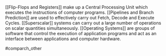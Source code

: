 [[Flip-Flops and Registers]] make up a Central Processing Unit which executes the instructions of computer programs.
[[Pipelines and Branch Prediction]] are used to effectively carry out Fetch, Decode and Execute Cycles.
[[Superscalar]] systems can carry out a large number of operations on scalar quantities simultaneously.
[[Operating Systems]] are groups of software that control the execution of application programs and act as an interface between applications and computer hardware. 

#comparch_other 